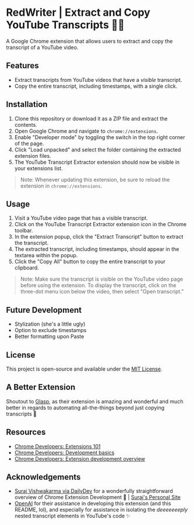 # RedWriter | Extract and Copy YouTube Transcripts 🌼📑

A Google Chrome extension that allows users to extract and copy the transcript of a YouTube video.

## Features

- Extract transcripts from YouTube videos that have a *visible* transcript.
- Copy the entire transcript, including timestamps, with a single click.

## Installation

1. Clone this repository or download it as a ZIP file and extract the contents.
2. Open Google Chrome and navigate to `chrome://extensions`.
3. Enable "Developer mode" by toggling the switch in the top right corner of the page.
4. Click "Load unpacked" and select the folder containing the extracted extension files.
5. The YouTube Transcript Extractor extension should now be visible in your extensions list.

> Note: Whenever updating this extension, be sure to reload the extension in `chrome://extensions`.

## Usage

1. Visit a YouTube video page that has a visible transcript.
2. Click on the YouTube Transcript Extractor extension icon in the Chrome toolbar.
3. In the extension popup, click the "Extract Transcript" button to extract the transcript.
4. The extracted transcript, including timestamps, should appear in the textarea within the popup.
5. Click the "Copy All" button to copy the entire transcript to your clipboard.

> Note: Make sure the transcript is visible on the YouTube video page before using the extension. To display the transcript, click on the three-dot menu icon below the video, then select "Open transcript."

## Future Development

- Stylization (she's a little ugly)
- Option to exclude timestamps
- Better formatting upon Paste

## License

This project is open-source and available under the [MIT License](LICENSE).

## A Better Extension

Shoutout to [Glasp](https://glasp.co/), as their extension is amazing and wonderful and much better in regards to automating all-the-things beyond just copying transcripts 🌻

## Resources

- [Chrome Developers: Extensions 101](https://developer.chrome.com/docs/extensions/mv3/getstarted/extensions-101/)
- [Chrome Developers: Development basics](https://developer.chrome.com/docs/extensions/mv3/getstarted/development-basics/)
- [Chrome Developers: Extension development overview](https://developer.chrome.com/docs/extensions/mv3/devguide/)

## Acknowledgements

- [Suraj Vishwakarma via DailyDev](https://daily.dev/blog/create-chrome-extension-with-html-css-and-javascript) for a wonderfully straightforward overview of Chrome Extension Development 🌷 | [Suraj's Personal Site](https://surajondev.com/)
- [OpenAI](https://www.openai.com/) for their assistance in developing this extension (and this README, lol), and especially for assistance in isolating the *deeeeeeeply* nested transcript elements in YouTube's code ✨
